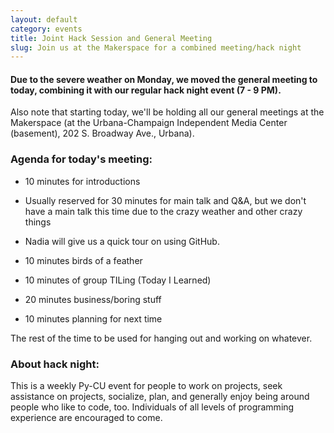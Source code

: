 ```yaml
---
layout: default
category: events
title: Joint Hack Session and General Meeting
slug: Join us at the Makerspace for a combined meeting/hack night
---
```


#### Due to the severe weather on Monday, we moved the general meeting to today, combining it with our regular hack night event (7 - 9 PM).

Also note that starting today, we'll be holding all our general meetings at the Makerspace (at the Urbana-Champaign Independent Media Center (basement), 202 S. Broadway Ave., Urbana).

### Agenda for today's meeting:

* 10 minutes for introductions

* Usually reserved for 30 minutes for main talk and Q&A, but we don't have a main talk this time due to the crazy weather and other crazy things

* Nadia will give us a quick tour on using GitHub.

* 10 minutes birds of a feather 

* 10 minutes of group TILing (Today I Learned)

* 20 minutes business/boring stuff

* 10 minutes planning for next time

The rest of the time to be used for hanging out and working on whatever.

### About hack night:
This is a weekly Py-CU event for people to work on projects, seek assistance on
projects, socialize, plan, and generally enjoy being around people who like to
code, too. Individuals of all levels of programming experience are encouraged
to come.
